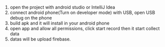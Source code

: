 1. open the project with android studio or IntelliJ Idea
2. connect android phone(Turn on developer mode) with USB, open USB debug on the phone
3. build apk and it will install in your android phone
4. open app and allow all permissions, click start record then it start collect data
5. datas will be upload firebase.